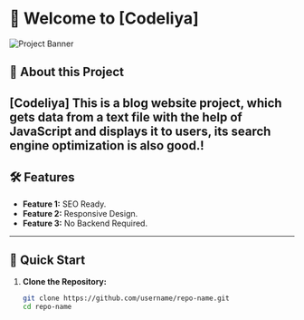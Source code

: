 # 🌟 Welcome to [Codeliya]

![Project Banner](https://via.placeholder.com/1200x400?text=Your+Project+Banner)  

## 📖 About this Project  
[Codeliya] This is a blog website project, which gets data from a text file with the help of JavaScript and displays it to users, its search engine optimization is also good.!  
---

## 🛠️ Features  
- **Feature 1:** SEO Ready.  
- **Feature 2:** Responsive Design.  
- **Feature 3:** No Backend Required.  

---

## 🚀 Quick Start  
1. **Clone the Repository:**  
   ```bash  
   git clone https://github.com/username/repo-name.git  
   cd repo-name  
